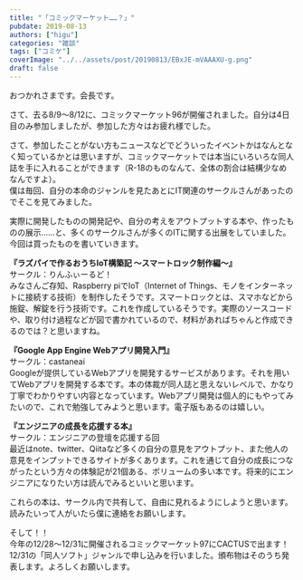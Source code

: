 ```yaml
---
title: "「コミックマーケット……？」"
pubdate: 2019-08-13
authors: ["higu"]
categories: "雑談"
tags: ["コミケ"]
coverImage: "../../assets/post/20190813/EBxJE-mVAAAXU-g.png"
draft: false
---
```


おつかれさまです。会長です。

さて、去る8/9～8/12に、コミックマーケット96が開催されました。自分は4日目のみ参加しましたが、参加した方々はお疲れ様でした。

さて、参加したことがない方もニュースなどでどういったイベントかはなんとなく知っているかとは思いますが、コミックマーケットでは本当にいろいろな同人誌を手に入れることができます（R-18のものなんて、全体の割合は結構少なめなんですよ）。  
僕は毎回、自分の本命のジャンルを見たあとにIT関連のサークルさんがあったのでそこを見てみました。

実際に開発したものの開発記や、自分の考えをアウトプットする本や、作ったものの展示……と、多くのサークルさんが多くのITに関する出展をしていました。今回は買ったものを書いていきます。

**『ラズパイで作るおうちIoT構築記 ～スマートロック制作編～』**  
サークル：りんふぃーるど！  
みなさんご存知、Raspberry piでIoT（Internet of Things、モノをインターネットに接続する技術）を制作したそうです。スマートロックとは、スマホなどから施錠、解錠を行う技術です。これを作成しているそうです。実際のソースコードや、取り付け過程などが図で書かれているので、材料があればちゃんと作成できるのでは？と思いますね。

**『Google App Engine Webアプリ開発入門』**  
サークル：castaneai  
Googleが提供しているWebアプリを開発するサービスがあります。それを用いてWebアプリを開発する本です。本の体裁が同人誌と思えないレベルで、かなり丁寧でわかりやすい内容となっています。Webアプリ開発は個人的にもやってみたいので、これで勉強してみようと思います。電子版もあるのは嬉しい。

**『エンジニアの成長を応援する本』**  
サークル：エンジニアの登壇を応援する回  
最近はnote、twitter、Qiitaなど多くの自分の意見をアウトプット、また他人の意見をインプットできるサイトが多くあります。これを通じて自分の成長につながったという方々の体験記が21個ある、ボリュームの多い本です。将来的にエンジニアになりたい方は読んでみるといいと思います。

これらの本は、サークル内で共有して、自由に見れるようにしようと思います。読みたいって人がいたら僕に連絡をお願いします。

そして！！  
今年の12/28～12/31に開催されるコミックマーケット97にCACTUSで出ます！12/31の「同人ソフト」ジャンルで申し込みを行いました。頒布物はそのうち発表します。よろしくお願いします。
